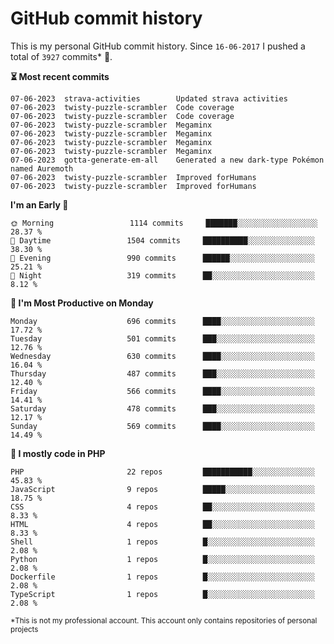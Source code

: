 # GitHub commit history
This is my personal GitHub commit history. Since <!--START_SECTION:first-commit-date-->`16-06-2017`<!--END_SECTION:first-commit-date--> I pushed a total of <!--START_SECTION:total-commit-count-->`3927`<!--END_SECTION:total-commit-count--> commits* 🎉.

<!--START_SECTION:most-recent-commits-->
**⏳ Most recent commits**
                                        
```text
07-06-2023  strava-activities        Updated strava activities
07-06-2023  twisty-puzzle-scrambler  Code coverage
07-06-2023  twisty-puzzle-scrambler  Code coverage
07-06-2023  twisty-puzzle-scrambler  Megaminx
07-06-2023  twisty-puzzle-scrambler  Megaminx
07-06-2023  twisty-puzzle-scrambler  Megaminx
07-06-2023  twisty-puzzle-scrambler  Megaminx
07-06-2023  gotta-generate-em-all    Generated a new dark-type Pokémon named Auremoth
07-06-2023  twisty-puzzle-scrambler  Improved forHumans
07-06-2023  twisty-puzzle-scrambler  Improved forHumans
```
<!--END_SECTION:most-recent-commits-->  

<!--START_SECTION:commits-per-day-time-->
**I&#039;m an Early 🐤**

```text
🌞 Morning                 1114 commits     ███████░░░░░░░░░░░░░░░░░░   28.37 %
🌆 Daytime                 1504 commits     ██████████░░░░░░░░░░░░░░░   38.30 %
🌃 Evening                 990 commits      ██████░░░░░░░░░░░░░░░░░░░   25.21 %
🌙 Night                   319 commits      ██░░░░░░░░░░░░░░░░░░░░░░░   8.12 %
```
<!--END_SECTION:commits-per-day-time-->  

<!--START_SECTION:commits-per-weekday-->
**📅 I&#039;m Most Productive on Monday**

```text
Monday                    696 commits      ████░░░░░░░░░░░░░░░░░░░░░   17.72 %
Tuesday                   501 commits      ███░░░░░░░░░░░░░░░░░░░░░░   12.76 %
Wednesday                 630 commits      ████░░░░░░░░░░░░░░░░░░░░░   16.04 %
Thursday                  487 commits      ███░░░░░░░░░░░░░░░░░░░░░░   12.40 %
Friday                    566 commits      ████░░░░░░░░░░░░░░░░░░░░░   14.41 %
Saturday                  478 commits      ███░░░░░░░░░░░░░░░░░░░░░░   12.17 %
Sunday                    569 commits      ████░░░░░░░░░░░░░░░░░░░░░   14.49 %
```
<!--END_SECTION:commits-per-weekday-->  

<!--START_SECTION:repos-per-language-->
**💬 I mostly code in PHP**

```text
PHP                       22 repos         ███████████░░░░░░░░░░░░░░   45.83 %
JavaScript                9 repos          █████░░░░░░░░░░░░░░░░░░░░   18.75 %
CSS                       4 repos          ██░░░░░░░░░░░░░░░░░░░░░░░   8.33 %
HTML                      4 repos          ██░░░░░░░░░░░░░░░░░░░░░░░   8.33 %
Shell                     1 repos          █░░░░░░░░░░░░░░░░░░░░░░░░   2.08 %
Python                    1 repos          █░░░░░░░░░░░░░░░░░░░░░░░░   2.08 %
Dockerfile                1 repos          █░░░░░░░░░░░░░░░░░░░░░░░░   2.08 %
TypeScript                1 repos          █░░░░░░░░░░░░░░░░░░░░░░░░   2.08 %
```
<!--END_SECTION:repos-per-language-->  

<sub>*This is not my professional account. This account only contains repositories of personal projects</sub>
